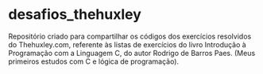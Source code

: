 # desafios_thehuxley
Repositório criado para compartilhar os códigos dos exercícios resolvidos do Thehuxley.com, referente às listas de exercícios do livro Introdução à Programação com a Linguagem C, do autor Rodrigo de Barros Paes. (Meus primeiros estudos com C e lógica de programação).
